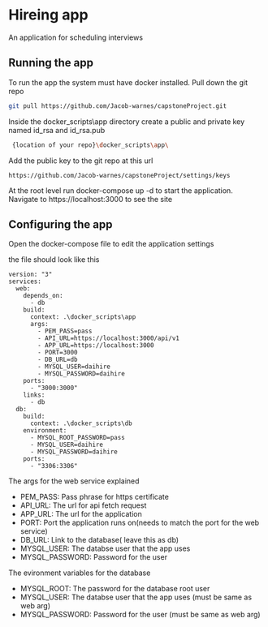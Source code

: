 # Hireing app
An application for scheduling interviews 

## Running the app
To run the app the system must have docker installed. 
Pull down the git repo  

``` bash 
git pull https://github.com/Jacob-warnes/capstoneProject.git
```
Inside the docker_scripts\app  directory create a public and private key named id_rsa and id_rsa.pub
```bash
 {location of your repo}\docker_scripts\app\
```
Add the public key to the git repo at this url
```
https://github.com/Jacob-warnes/capstoneProject/settings/keys
```

At the root level run docker-compose up -d to start the application.
Navigate to https://localhost:3000 to see the site 


## Configuring the app
Open the docker-compose file to edit the application settings 

the file should look like this 
```YML
version: "3"
services:
  web:
    depends_on:
      - db
    build:
      context: .\docker_scripts\app
      args:
        - PEM_PASS=pass
        - API_URL=https://localhost:3000/api/v1
        - APP_URL=https://localhost:3000
        - PORT=3000
        - DB_URL=db
        - MYSQL_USER=daihire
        - MYSQL_PASSWORD=daihire
    ports:
      - "3000:3000"
    links:
      - db
  db:
    build: 
      context: .\docker_scripts\db
    environment:
      - MYSQL_ROOT_PASSWORD=pass
      - MYSQL_USER=daihire
      - MYSQL_PASSWORD=daihire
    ports: 
      - "3306:3306"
```
The args for the web service explained 

* PEM_PASS: Pass phrase for https certificate 
* API_URL: The url for api fetch request 
* APP_URL: The url for the application
* PORT: Port the application runs on(needs to match the port for the web service)
* DB_URL: Link to the database( leave this as db)
* MYSQL_USER: The databse user that the app uses
* MYSQL_PASSWORD: Password for the user

The evironment variables for the database 

* MYSQL_ROOT: The password for the database root user 
* MYSQL_USER: The databse user that the app uses (must be same as web arg)
* MYSQL_PASSWORD: Password for the user (must be same as web arg)
